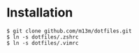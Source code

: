 # Installation

```
$ git clone github.com/m13m/dotfiles.git
$ ln -s dotfiles/.zshrc
$ ln -s dotfiles/.vimrc
